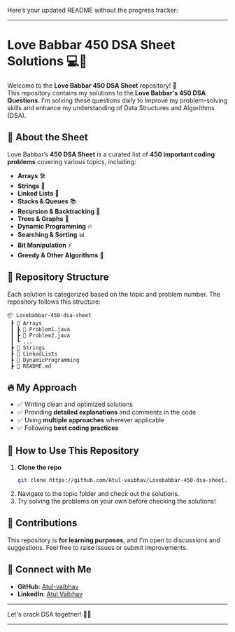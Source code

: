 Here’s your updated README without the progress tracker:  

---

# Love Babbar 450 DSA Sheet Solutions 💻🚀  

Welcome to the **Love Babbar 450 DSA Sheet** repository! 🎯  
This repository contains my solutions to the **Love Babbar's 450 DSA Questions**. I'm solving these questions daily to improve my problem-solving skills and enhance my understanding of Data Structures and Algorithms (DSA).  

## 📌 About the Sheet  
Love Babbar’s **450 DSA Sheet** is a curated list of **450 important coding problems** covering various topics, including:  
- **Arrays** 🛠️  
- **Strings** 📝  
- **Linked Lists** 🔗  
- **Stacks & Queues** 📚  
- **Recursion & Backtracking** 🔄  
- **Trees & Graphs** 🌲  
- **Dynamic Programming** 🔥  
- **Searching & Sorting** 📊  
- **Bit Manipulation** ⚡  
- **Greedy & Other Algorithms** 🚀  

## 📂 Repository Structure  
Each solution is categorized based on the topic and problem number. The repository follows this structure:

```
📦 Lovebabbar-450-dsa-sheet
 ┣ 📂 Arrays
 ┃ ┣ 📜 Problem1.java
 ┃ ┣ 📜 Problem2.java
 ┃ ┗ ...
 ┣ 📂 Strings
 ┣ 📂 LinkedLists
 ┣ 📂 DynamicProgramming
 ┣ 📜 README.md
```

## 🔥 My Approach  
- ✅ Writing clean and optimized solutions  
- ✅ Providing **detailed explanations** and comments in the code  
- ✅ Using **multiple approaches** wherever applicable  
- ✅ Following **best coding practices**  

## 🚀 How to Use This Repository  
1. **Clone the repo**  
   ```bash
   git clone https://github.com/Atul-vaibhav/Lovebabbar-450-dsa-sheet.git
   ```
2. Navigate to the topic folder and check out the solutions.  
3. Try solving the problems on your own before checking the solutions!  

## 🤝 Contributions  
This repository is **for learning purposes**, and I'm open to discussions and suggestions. Feel free to raise issues or submit improvements.  

## 🌟 Connect with Me  
- **GitHub**: [Atul-vaibhav](https://github.com/Atul-vaibhav)  
- **LinkedIn**: [Atul Vaibhav](www.linkedin.com/in/atul-vaibhav7)  

---
Let's crack DSA together! 💪🔥  

---
